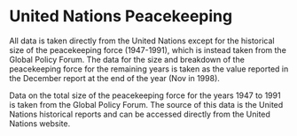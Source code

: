# United Nations Peacekeeping

All data is taken directly from the United Nations except for the historical size of the peacekeeping force (1947-1991), which is instead taken from the Global Policy Forum. The data for the size and breakdown of the peacekeeping force for the remaining years is taken as the value reported in the December report at the end of the year (Nov in 1998).

Data on the total size of the peacekeeping force for the years 1947 to 1991 is taken from the Global Policy Forum. The source of this data is the United Nations historical reports and can be accessed directly from the United Nations website.